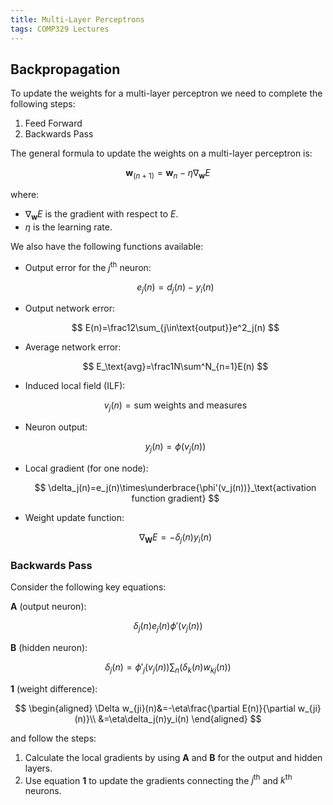```yaml
---
title: Multi-Layer Perceptrons
tags: COMP329 Lectures
---
```

## Backpropagation
To update the weights for a multi-layer perceptron we need to complete the following steps:

1. Feed Forward
1. Backwards Pass

The general formula to update the weights on a multi-layer perceptron is:

$$
\mathbf w_{(n+1)}=\mathbf w_n-\eta\nabla_\mathbf wE
$$

where:

* $\nabla_\mathbf wE$ is the gradient with respect to $E$.
* $\eta$ is the learning rate.

We also have the following functions available:

* Output error for the $j^{\text{th}}$ neuron:
	
	$$
	e_j(n)=d_j(n)-y_i(n)
	$$
* Output network error:
	
	$$
	E(n)=\frac12\sum_{j\in\text{output}}e^2_j(n)
	$$
	
* Average network error:
	
	$$
	E_\text{avg}=\frac1N\sum^N_{n=1}E(n)
	$$
* Induced local field (ILF):
	
	$$
	v_j(n)=\text{sum weights and measures}
	$$
* Neuron output:
	
	$$
	y_j(n)=\phi(v_j(n))
	$$
* Local gradient (for one node):

	$$
	\delta_j(n)=e_j(n)\times\underbrace{\phi'(v_j(n))}_\text{activation function gradient}
	$$
* Weight update function:

	$$
	\nabla_\mathbf WE=-\delta_j(n)y_i(n)
	$$
	
### Backwards Pass
Consider the following key equations:

**A** (output neuron):

$$
\delta_j(n)e_j(n)\phi'(v_j(n))
$$

**B** (hidden neuron):

$$
\delta_j(n)=\phi'_j\left(v_j\left(n\right)\right)\sum_n\left(\delta_k(n)w_{kj}(n)\right)
$$

**1** (weight difference):

$$
\begin{aligned}
\Delta w_{ji}(n)&=-\eta\frac{\partial E(n)}{\partial w_{ji}(n)}\\
&=\eta\delta_j(n)y_i(n)
\end{aligned}
$$

and follow the steps:

1. Calculate the local gradients by using **A** and **B** for the output and hidden layers.
1. Use equation **1** to update the gradients connecting the $j^\text{th}$ and $k^\text{th}$ neurons.